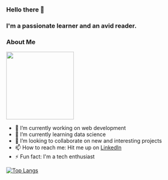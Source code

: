 ### Hello there 👋

### I'm a passionate learner and an avid reader.


### About Me

<img height="180em" src="https://github-readme-stats.vercel.app/api?username=sukumar1612&show_icons=true&hide_border=true&&count_private=true&include_all_commits=true" />

<!--
**sukumar1612/sukumar1612** is a ✨ _special_ ✨ repository because its `README.md` (this file) appears on your GitHub profile.
-->

- 🔭 I’m currently working on web development
- 🌱 I’m currently learning data science
- 👯 I’m looking to collaborate on new and interesting projects
- 📫 How to reach me: Hit me up on [LinkedIn](https://www.linkedin.com/in/sukumar-ganesan-09867419a/)
- ⚡ Fun fact: I'm a tech enthusiast

[![Top Langs](https://github-readme-stats.vercel.app/api/top-langs/?username=sukumar1612&theme=gotham&hide_border=true&langs_count=7&layout=compact)](https://github.com/sukumar1612)
